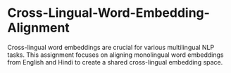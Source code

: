 # Cross-Lingual-Word-Embedding-Alignment
 Cross-lingual word embeddings are crucial for various multilingual NLP tasks. This assignment  focuses on aligning monolingual word embeddings from English and Hindi to create a shared  cross-lingual embedding space.
